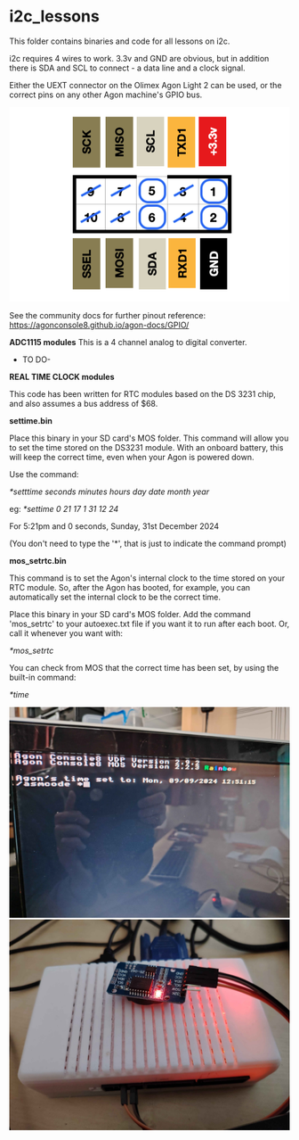 # i2c_lessons
This folder contains binaries and code for all lessons on i2c.

i2c requires 4 wires to work. 3.3v and GND are obvious, but in addition there is SDA and SCL to connect - a data line and a clock signal.

Either the UEXT connector on the Olimex Agon Light 2 can be used, or the correct pins on any other Agon machine's GPIO bus.

![](./io_uext2.png)

See the community docs for further pinout reference:
https://agonconsole8.github.io/agon-docs/GPIO/

<B>ADC1115 modules</B>
This is a 4 channel analog to digital converter.

- TO DO-

<B>REAL TIME CLOCK modules</B>

This code has been written for RTC modules based on the DS 3231 chip, and also assumes a bus address of $68.

<b>settime.bin</b>

Place this binary in your SD card's MOS folder. This command will allow you to set the time stored on the DS3231 module. With an onboard battery, this will keep the correct time, even when your Agon is powered down.

Use the command:

<i>*setttime seconds minutes hours day date month year</i>

eg: 
<i>*settime 0 21 17 1 31 12 24</i>

For 5:21pm and 0 seconds, Sunday, 31st December 2024

(You don't need to type the '*', that is just to indicate the command prompt)



<b>mos_setrtc.bin</b>

This command is to set the Agon's internal clock to the time stored on your RTC module. So, after the Agon has booted, for example, you can automatically set the internal clock to be the correct time.

Place this binary in your SD card's MOS folder.
Add the command 'mos_setrtc' to your autoexec.txt file if you want it to run after each boot.
Or, call it whenever you want with:

<i>*mos_setrtc</i>

You can check from MOS that the correct time has been set, by using the built-in command:

<i>*time</i>


![](./agontime.jpg)
![](./rtc%20module.jpg)

